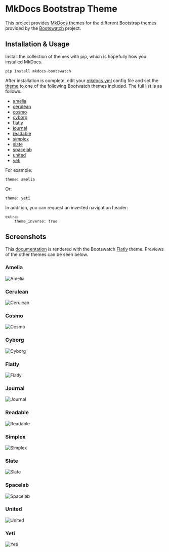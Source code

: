 # MkDocs Bootstrap Theme

This project provides [MkDocs] themes for the different Bootstrap themes
provided by the [Bootswatch] project.


## Installation & Usage

Install the collection of themes with pip, which is hopefully how you
installed MkDocs.

    pip install mkdocs-bootswatch


After installation is complete, edit your [mkdocs.yml] config file and set the
[theme] to one of the following Bootwatch themes included. The full list is as
follows:

 - [amelia](#amelia)
 - [cerulean](#cerulean)
 - [cosmo](#cosmo)
 - [cyborg](#cyborg)
 - [flatly](#flatly)
 - [journal](#journal)
 - [readable](#readable)
 - [simplex](#simplex)
 - [slate](#slate)
 - [spacelab](#spacelab)
 - [united](#united)
 - [yeti](#yeti)

For example:

    theme: amelia

Or:

    theme: yeti

In addition, you can request an inverted navigation header:

    extra:
        theme_inverse: true

## Screenshots

This [documentation] is rendered with the Bootswatch [Flatly](#flatly) theme.
Previews of the other themes can be seen below.

### Amelia
![Amelia](/screenshots/amelia.png)

### Cerulean
![Cerulean](/screenshots/cerulean.png)

### Cosmo
![Cosmo](/screenshots/cosmo.png)

### Cyborg
![Cyborg](/screenshots/cyborg.png)

### Flatly
![Flatly](/screenshots/flatly.png)

### Journal
![Journal](/screenshots/journal.png)

### Readable
![Readable](/screenshots/readable.png)

### Simplex
![Simplex](/screenshots/simplex.png)

### Slate
![Slate](/screenshots/slate.png)

### Spacelab
![Spacelab](/screenshots/spacelab.png)

### United
![United](/screenshots/united.png)

### Yeti
![Yeti](/screenshots/yeti.png)

[Mkdocs]: http://www.mkdocs.org
[mkdocs.yml]: http://www.mkdocs.org/user-guide/configuration/
[theme]: http://www.mkdocs.org/user-guide/configuration/#theme
[documentation]: http://mkdocs.github.io/mkdocs-bootstrap/
[Bootswatch]: https://bootswatch.com/
